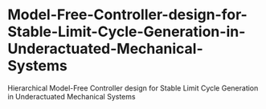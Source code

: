 # Model-Free-Controller-design-for-Stable-Limit-Cycle-Generation-in-Underactuated-Mechanical-Systems
Hierarchical Model-Free Controller design for Stable Limit Cycle Generation in Underactuated Mechanical Systems
